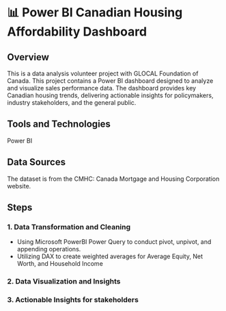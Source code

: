 # 📊 Power BI Canadian Housing Affordability Dashboard
## Overview
This is a data analysis volunteer project with GLOCAL Foundation of Canada. This project contains a Power BI dashboard designed to analyze and visualize sales performance data. The dashboard provides key Canadian housing trends, delivering actionable insights for policymakers, industry stakeholders, and the general public.

## Tools and Technologies
Power BI

## Data Sources
The dataset is from the CMHC: Canada Mortgage and Housing Corporation website. 

## Steps
### 1. Data Transformation and Cleaning
- Using Microsoft PowerBI Power Query to conduct pivot, unpivot, and appending operations. 
- Utilizing DAX to create weighted averages for Average Equity, Net Worth, and Household Income

### 2. Data Visualization and Insights



### 3. Actionable Insights for stakeholders
